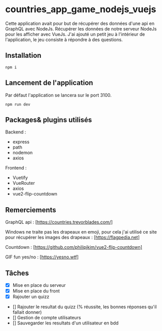 # countries_app_game_nodejs_vuejs
Cette application avait pour but de récupérer des données d'une api en GraphQL avec NodeJs.
Récupérer les données de notre serveur NodeJs pour les afficher avec VueJs.
J'ai ajouté un petit jeu à l'intérieur de l'application, le jeu consiste à répondre à des questions.
## Installation

```
npm i 
```
## Lancement de l'application
Par défaut l'application se lancera sur le port 3100.
```
npm run dev
```
## Packages& plugins utilisés

Backend : 
- express
- path
- nodemon
- axios

Frontend :
- Vuetify
- VueRouter
- axios
- vue2-flip-countdown
## Remerciements
GraphQL api : [https://countries.trevorblades.com/]

Windows ne traite pas les drapeaux en emoji, pour cela j'ai utilisé ce site pour récupérer les images des drapeaux :
[https://flagpedia.net]

Countdown : [https://github.com/philipjkim/vue2-flip-countdown]

GIF fun yes/no : [https://yesno.wtf]

## Tâches
- [x] Mise en place du serveur
- [x] Mise en place du front
- [x] Rajouter un quizz
- [] Rajouter le resultat du quizz (% réussite, les bonnes réponses qu'il fallait donner)
- [] Gestion de compte utilisateurs
- [] Sauvegarder les resultats d'un utilisateur en bdd